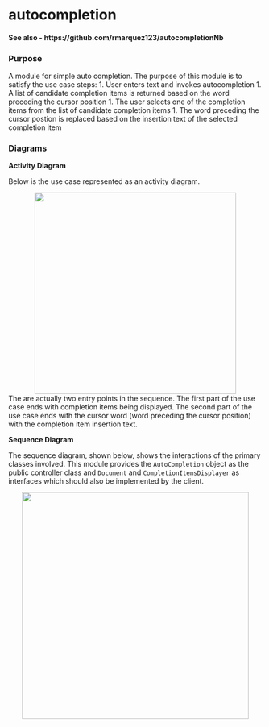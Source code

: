 # autocompletion
<h4>See also - https://github.com/rmarquez123/autocompletionNb</h4> 
<h3> Purpose</h3> 
A module for simple auto completion.  The purpose of this module is to satisfy the use case steps: 
  1. User enters text and invokes autocompletion
  1. A list of candidate completion items is returned based on the word preceding the cursor position
  1. The user selects one of the completion items from the list of candidate completion items
  1. The word preceding the cursor postion is replaced based on the insertion text of the selected completion item
<br> 
<h3> Diagrams </h3> 
<strong> Activity Diagram </strong> 
<p> 
  Below is the use case represented as an activity diagram.  
  <div align="center" width="500px"> 
    <img src="http://ricardo-marquez.com/rm/assets/images/activity-diagram-page-6.svg" alt="" height="400">
  </div> 
  The are actually two entry points in the sequence.  The first part of the use case ends with completion items being displayed.  The second part of the use case ends with the cursor word (word preceding the cursor position) with the completion item insertion text. 
</p> 
<strong> Sequence Diagram </strong> 
<p> 
 The sequence diagram, shown below, shows the interactions of the primary classes involved. This module provides the <code>AutoCompletion</code> object as the public controller class and <code>Document</code> and <code>CompletionItemsDisplayer</code> as interfaces which should also be implemented by the client.

  <div align="center" width="1200px"> 
    <img src="http://ricardo-marquez.com/rm/assets/images/activity-diagram-page-5.svg" alt="" height="450px">
  </div> 
</p> 
